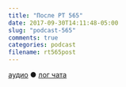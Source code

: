 ```yaml
---
title: "После РТ 565"
date: 2017-09-30T14:11:48-05:00
slug: "podcast-565"
comments: true
categories: podcast
filename: rt565post
---
```


[аудио](http://cdn.radio-t.com/rt565post.mp3) ● [лог чата](http://chat.radio-t.com/logs/radio-t-565.html)
<audio src="http://cdn.radio-t.com/rt565post.mp3" preload="none"></audio>
